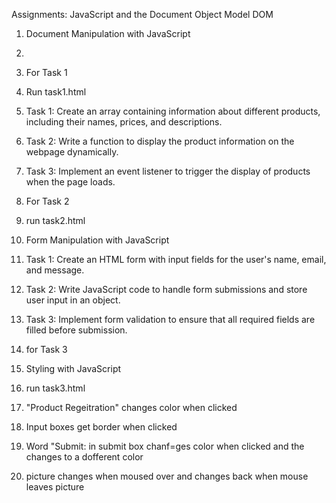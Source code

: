Assignments: JavaScript and the Document Object Model DOM
1. Document Manipulation with JavaScript
2. 
3. For Task 1
4. Run task1.html
5. Task 1: Create an array containing information about different products, including their names, prices, and descriptions.
6. Task 2: Write a function to display the product information on the webpage dynamically.
7. Task 3: Implement an event listener to trigger the display of products when the page loads.

8. For Task 2
9. run task2.html
10.  Form Manipulation with JavaScript
11.  Task 1: Create an HTML form with input fields for the user's name, email, and message.
12.  Task 2: Write JavaScript code to handle form submissions and store user input in an object.
13.  Task 3: Implement form validation to ensure that all required fields are filled before submission.

14.  for Task 3
15.  Styling with JavaScript
16.  run task3.html
17.  "Product Regeitration" changes color when clicked
18.  Input boxes get border when clicked
19.  Word "Submit: in submit box chanf=ges color when clicked and the changes to a dofferent color

20.  picture changes when moused over and changes back when mouse leaves picture
    
   
